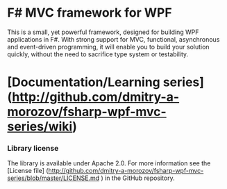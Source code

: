   
# F# MVC framework for WPF

This is a small, yet powerful framework, designed for building WPF applications in F#. With strong support for MVC, functional, asynchronous and event-driven programming, it will enable you to build your solution quickly, without the need to sacrifice type system or testability.

# [Documentation/Learning series] (http://github.com/dmitry-a-morozov/fsharp-wpf-mvc-series/wiki)

### Library license

The library is available under Apache 2.0. For more information see the [License file] 
(http://github.com/dmitry-a-morozov/fsharp-wpf-mvc-series/blob/master/LICENSE.md
) in the GitHub repository.
